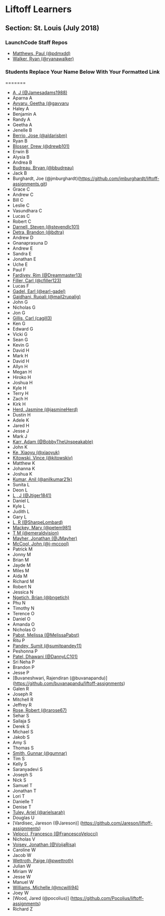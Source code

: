 # Liftoff Learners

## Section: St. Louis (July 2018)

### LaunchCode Staff Repos

- [Matthews, Paul (@pdmxdd)](https://www.github.com/pdmxdd/liftoff-assignments)
- [Walker, Ryan (@ryanawalker)](https://www.github.com/ryanawalker/liftoff-assignments)

### Students Replace Your Name Below With Your Formatted Link

=======
- [A, J (@Jamesadams1988)](https://github.com/Jamesadams1988/liftoff-assignments)
- Aparna A
- [Avvaru, Geetha (@gavvaru](https://github.com/gavvaru/liftoff-assignments/liftoff-assignments.git)
- Haley A
- Benjamin A
- Randy A
- Geetha A
- Jenelle B
- [Berrio, Jose (@aldarisbm)](https://github.com/aldarisbm/liftoff-assignments.git)
- Ryan B
- [Blosser, Drew (@drewb101)](https://github.com/drewb101/liftoff-assignments.git)
- Erwin B
- Alysia B
- Andrea B
- [Budreau, Bryan (@bbudreau)](http://github.com/bbudreau/liftoff-assignments)
- Jack B
- Burghardt, Joe (@jmburghardt)(https://github.com/jmburghardt/liftoff-assignments.git)
- Grace C
- Andrew C
- Bill C
- Leslie C
- Vasundhara C
- Lucas C
- Robert C
- [Darnell, Steven (@stevendlc101)](https://github.com/stevendlc101/liftoff-assignments.git)
- [Detra, Brandon (@bdtra)](https://github.com/bdtra/liftoff-assignments)
- Andrew D
- Gnanaprasuna D
- Andrew E
- Sandra E
- Jonathan E
- Uche E
- Paul F
- [Fardiyev, Rim (@Dreammaster13)](https://github.com/Dreammaster13/liftoff-assignments.git)
- [Filler, Carl (@cfiller123)](https://github.com/cfiller123/liftoff-assignments)
- Lucas F
- [Gadel, Earl (@earl-gadel)](https://github.com/earl-gadel/liftoff-assignments)
- [Gaidhani, Rupali (@mail2rupalig)](https://github.com/mail2rupalig/liftoff-assignments)
- John G
- Nicholas G
- Jon G
- [Gillis, Carl (cagill3)](https://github.com/cagill3/liftoff-assignments.git)
- Ken G
- Edward G
- Vicki G
- Sean G
- Kevin G
- David H
- Mark H
- David H
- Allyn H
- Megan H
- Hiroko H
- Joshua H
- Kyle H
- Terry H
- Zach H
- Kirk H
- [Herd, Jasmine (@jasmineHerd)](https://www.github.com/jasmineHerd/liftoff-assignments)
- Dustin H
- Adele K
- Jared H
- Jesse J
- Mark J
- [Karr, Adam (@BobbyTheUnspeakable)](https://github.com/BobbyTheUnspeakable/liftoff-assignments)
- John K
- [Ke, Xiaoyu (@xiaoyuk)](https://www.github.com/xiaoyuk/liftoff-assignments.git)
- [Kitowski, Vince (@kitowskiv)](https://github.com/kitowskiv/liftoff-assignments)
- Matthew K
- Johanna K
- Joshua K
- [Kumar, Anil (@anilkumar21k)](https://github.com/anilkumar21k/liftoff-assignments.git)
- Sunita L
- Deon L
- [L , J (@Jtiger1841)](https://github.com/Jtiger1841/liftoff-assignments.git)
- Daniel L
- Kyle L
- Judith L
- Gary L
- [L, R (@SharpeLombard)](https://github.com/SharpeLombard/liftoff-assignments)
- [Mackey, Mary (@petem981)](https://github.com/petem981/liftoff-assignments.git)
- [T M (@emeraldvision)](https://github.com/emeraldvision/liftoff-assignments)
- [Mayher, Jonathan (@JMayher)](https://github.com/JMayher/liftoff-assignments.git)
- [McCool, John (@j-mccool)](https://github.com/j-mccool/liftoff-assignments.git)
- Patrick M
- Jonny M
- Brian M
- Jayde M
- Miles M
- Aida M
- Richard M
- Robert N
- Jessica N
- [Ngetich, Brian (@bngetich)](https://github.com/bngetich/liftoff-assignments)
- Phu N
- Timothy N
- Terence O
- Daniel O
- Amanda O
- Nicholas O
- [Pabst, Melissa (@MelissaPabst)](https://www.github.com/MelissaPabst/liftoff-assignments)
- Ritu P
- [Pandey, Sumit (@sumitpandey11)](https://www.github.com/sumitpandey11/liftoff-assignments)
- Peshonna P
- [Patel, Dhawani (@DannyLC101)](https://www.github.com/DannyLC101/liftoff-assignments)
- Sri Neha P
- Brandon P
- Jesse P
- [Buvaneshwari, Rajendiran (@buvanapandu)] (https://github.com/buvanapandu/liftoff-assignments)
- Galen R
- Joseph R
- Mitchell R
- Jeffrey R
- [Rose, Robert (@rarose67)](https://github.com/rarose67/liftoff-assignments)
- Sehar S
- Sailaja S
- Derek S
- Michael S
- Jakob S
- Amy S
- Thomas S
- [Smith, Gunnar (@gumnar)](https://github.com/gumnar/liftoff-assignments)
- Tim S
- Kelly S
- Saranyadevi S
- Joseph S
- Nick S
- Samuel T
- Jonathan T
- Lori T
- Danielle T
- Denise T
- [Tuley, Ariel (@arielsarah)](https://github.com/arielsarah/liftoff-assignments)
- Douglas U
- [Vardisec, Jareson (@Jareson)] (https://github.com/Jareson/liftoff-assignments)
- [Velocci, Francesco (@FrancescoVelocci)](https://github.com/FrancescoVelocci/liftoff-assignments)
- Nicholas V
- [Voisey, Jonathan (@VoijaRisa)](https://github.com/VoijaRisa/liftoff-assignments)
- Caroline W
- Jacob W
- [Wettroth, Paige (@pwettroth)](https://github.com/pwettroth/liftoff-assignments)
- Julian W
- Miriam W
- Jesse W
- Manuel W
- [Williams, Michelle (@mcwilli94)](https://github.com/mcwilli94/liftoff-assignments.git)
- Joey W
- [Wood, Jared (@pocolius)] (https://github.com/Pocolius/liftoff-assignments)
- Richard Z
















































